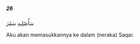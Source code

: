 ##### 26

<span class="ayah">سَأُصْلِيهِ سَقَرَ</span>

<span class="ayah_translation">Aku akan memasukkannya ke dalam (neraka) Saqar.</span>
